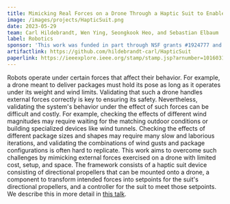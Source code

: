 ```yaml
---
title: Mimicking Real Forces on a Drone Through a Haptic Suit to Enable Cost-Effective Validation
image: /images/projects/HapticSuit.png
date: 2023-05-29
team: Carl Hildebrandt, Wen Ying, Seongkook Heo, and Sebastian Elbaum
label: Robotics
sponsor: 'This work was funded in part through NSF grants #1924777 and AFOSR grant #FA9550-21-1-0164.'
artifactlink: https://github.com/hildebrandt-carl/HapticSuit
paperlink: https://ieeexplore.ieee.org/stamp/stamp.jsp?arnumber=10160313
---
```


Robots operate under certain forces that affect their behavior. For example, a drone meant to deliver packages must hold its pose as long as it operates under its weight and wind limits. Validating that such a drone handles external forces correctly is key to ensuring its safety. Nevertheless, validating the system's behavior under the effect of such forces can be difficult and costly. For example, checking the effects of different wind magnitudes may require waiting for the matching outdoor conditions or building specialized devices like wind tunnels. Checking the effects of different package sizes and shapes may require many slow and laborious iterations, and validating the combinations of wind gusts and package configurations is often hard to replicate. This work aims to overcome such challenges by mimicking external forces exercised on a drone with limited cost, setup, and space. The framework consists of a haptic suit device consisting of directional propellers that can be mounted onto a drone, a component to transform intended forces into setpoints for the suit's directional propellers, and a controller for the suit to meet those setpoints. We describe this in more detail in [this talk](https://www.youtube.com/watch?v=5_QmRLWMhes).